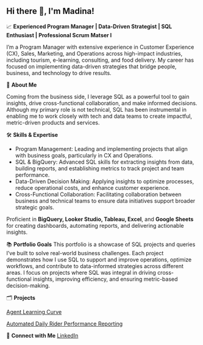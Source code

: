 ## Hi there 👋, I'm Madina!

📈 **Experienced Program Manager | Data-Driven Strategist | SQL Enthusiast | Professional Scrum Matser I**

I’m a Program Manager with extensive experience in Customer Experience (CX), Sales, Marketing, and Operations across high-impact industries, including tourism, e-learning, consulting, and food delivery. My career has focused on implementing data-driven strategies that bridge people, business, and technology to drive results.

🌟 **About Me**

Coming from the business side, I leverage SQL as a powerful tool to gain insights, drive cross-functional collaboration, and make informed decisions. Although my primary role is not technical, SQL has been instrumental in enabling me to work closely with tech and data teams to create impactful, metric-driven products and services.

🛠️ **Skills & Expertise**
- Program Management: Leading and implementing projects that align with business goals, particularly in CX and Operations.
- SQL & BigQuery: Advanced SQL skills for extracting insights from data, building reports, and establishing metrics to track project and team performance.
- Data-Driven Decision Making: Applying insights to optimize processes, reduce operational costs, and enhance customer experience.
- Cross-Functional Collaboration: Facilitating collaboration between business and technical teams to ensure data initiatives support broader strategic goals.

Proficient in **BigQuery, Looker Studio, Tableau, Excel**, and **Google Sheets** for creating dashboards, automating reports, and delivering actionable insights.

📚 **Portfolio Goals**
This portfolio is a showcase of SQL projects and queries I’ve built to solve real-world business challenges. Each project demonstrates how I use SQL to support and improve operations, optimize workflows, and contribute to data-informed strategies across different areas. I focus on projects where SQL was integral in driving cross-functional insights, improving efficiency, and ensuring metric-based decision-making.


🗂️ **Projects**

[Agent Learning Curve](https://github.com/madina-projects/madina-projects/blob/main/agent_learning_curve_2022.md)

[Automated Daily Rider Performance Reporting](https://github.com/madina-projects/madina-projects/blob/main/automated_daily_rider_performance_reporting_2023.md
)

🔗 **Connect with Me**
[LinkedIn](https://www.linkedin.com/in/madina-tleulina-62a8b9128/)




<!--
**madina-projects/madina-projects** is a ✨ _special_ ✨ repository because its `README.md` (this file) appears on your GitHub profile.

Here are some ideas to get you started:

- 🔭 I’m currently working on ...
- 🌱 I’m currently learning ...
- 👯 I’m looking to collaborate on ...
- 🤔 I’m looking for help with ...
- 💬 Ask me about ...
- 📫 How to reach me: ...
- 😄 Pronouns: ...
- ⚡ Fun fact: ...
-->
